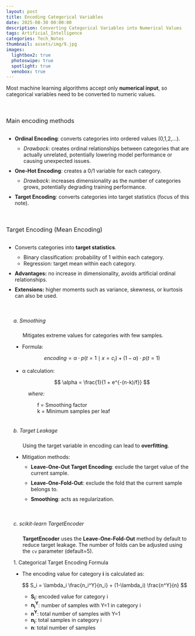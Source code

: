 ```yaml
---
layout: post
title: Encoding Categorical Variables
date: 2025-08-30 00:00:00
description: Converting Categorical Variables into Numerical Values
tags: Artificial_Intelligence
categories: Tech_Notes
thumbnail: assets/img/9.jpg
images:
  lightbox2: true
  photoswipe: true
  spotlight: true
  venobox: true
---
```


Most machine learning algorithms accept only **numerical input**, so categorical variables need to be converted to numeric values.

<br>

<h3 style="font-weight: 400; margin-bottom: 30px;">Main encoding methods</h3>
<ul>
  <li style="margin-bottom: 10px;"><b>Ordinal Encoding</b>: converts categories into ordered values (0,1,2,…).
    <ul>
      <li style="margin-top: 10px;"><i>Drawback</i>: creates ordinal relationships between categories that are actually unrelated, potentially lowering model performance or causing unexpected issues.</li>
    </ul>
  </li>
  <li style="margin-bottom: 10px;"><b>One-Hot Encoding</b>: creates a 0/1 variable for each category.
    <ul>
      <li style="margin-top: 10px;"><i>Drawback</i>: increases dimensionality as the number of categories grows, potentially degrading training performance.</li>
    </ul>
  </li>
  <li style="margin-bottom: 10px;"><b>Target Encoding</b>: converts categories into target statistics (focus of this note).</li>
</ul>

<br>

<h3 style="font-weight: 400; margin-bottom: 30px;">Target Encoding (Mean Encoding)</h3>
<ul>
  <li style="margin-bottom: 10px;">Converts categories into <b>target statistics</b>.
    <ul>
      <li style="margin-top: 10px;">Binary classification: probability of 1 within each category.</li>
      <li>Regression: target mean within each category.</li>
    </ul>
  </li>
  <li style="margin-bottom: 10px;"><b>Advantages:</b> no increase in dimensionality, avoids artificial ordinal relationships.</li>
  <li style="margin-bottom: 10px;"><b>Extensions:</b> higher moments such as variance, skewness, or kurtosis can also be used.</li>
</ul>

<br>

<div style="margin-left: 20px;">
  <h5 style="font-weight: 400;">a. Smoothing</h5>
  <p style="margin-left: 25px;">Mitigates extreme values for categories with few samples.</p>
  
  <ul>
    <li>Formula:</li>
  </ul>
  
  $$
  encoding = \alpha \cdot p(t=1 \mid x=c_i) + (1-\alpha) \cdot p(t=1)
  $$
  
  <ul>
    <li>α calculation:</li>
  </ul>
  
  $$
  \alpha = \frac{1}{1 + e^{-(n-k)/f}}
  $$

  <div style="margin-left: 40px;">
    <p><i>where:</i></p>
    <div style="margin-left: 25px;">
      f = Smoothing factor<br> 
      k = Minimum samples per leaf
    </div>
  </div>
</div>

<br>

<div style="margin-left: 20px;">
  <h5 style="font-weight: 400;">b. Target Leakage</h5>
  <p style="margin-left: 25px;">Using the target variable in encoding can lead to <b>overfitting</b>.</p>
  <ul>
    <li style="margin-bottom: 10px;">Mitigation methods:
      <ul>
        <li style="margin-top: 10px; margin-bottom: 10px;"><b>Leave-One-Out Target Encoding</b>: exclude the target value of the current sample.</li>
        <li style="margin-bottom: 10px;"><b>Leave-One-Fold-Out</b>: exclude the fold that the current sample belongs to.</li>
        <li style="margin-bottom: 10px;"><b>Smoothing</b>: acts as regularization.</li>
      </ul>
    </li>
  </ul>
</div>

<br>

<div style="margin-left: 20px;">
  <h5 style="font-weight: 400;">c. scikit-learn TargetEncoder</h5>
  <p style="margin-left: 25px;"><b>TargetEncoder</b> uses the <b>Leave-One-Fold-Out</b> method by default to reduce target leakage. The number of folds can be adjusted using the <code>cv</code> parameter (default=5).</p>
  <p>1. Categorical Target Encoding Formula</p>
  <ul>
    <li style="margin-bottom: 10px;">The encoding value for category <b>i</b> is calculated as:
      <p>
        $$
        S_i = \lambda_i \frac{n_i^Y}{n_i} + (1-\lambda_i) \frac{n^Y}{n}
        $$
      </p>
      <ul>
        <li><b>S<sub>i</sub></b>: encoded value for category i</li>
        <li><b>n<sub>i</sub><sup>Y</sup></b>: number of samples with Y=1 in category i</li>
        <li><b>n<sup>Y</sup></b>: total number of samples with Y=1</li>
        <li><b>n<sub>i</sub></b>: total samples in category i</li>
        <li><b>n</b>: total number of samples</li>
      </ul>
    </li>
  </ul>
</div>
